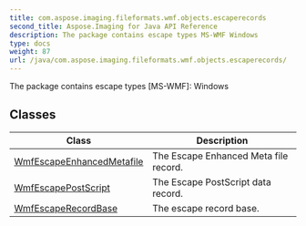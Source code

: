 ```yaml
---
title: com.aspose.imaging.fileformats.wmf.objects.escaperecords
second_title: Aspose.Imaging for Java API Reference
description: The package contains escape types MS-WMF Windows
type: docs
weight: 87
url: /java/com.aspose.imaging.fileformats.wmf.objects.escaperecords/
---
```


The package contains escape types [MS-WMF]: Windows


## Classes

| Class | Description |
| --- | --- |
| [WmfEscapeEnhancedMetafile](../com.aspose.imaging.fileformats.wmf.objects.escaperecords/wmfescapeenhancedmetafile) | The Escape Enhanced Meta file record. |
| [WmfEscapePostScript](../com.aspose.imaging.fileformats.wmf.objects.escaperecords/wmfescapepostscript) | The Escape PostScript data record. |
| [WmfEscapeRecordBase](../com.aspose.imaging.fileformats.wmf.objects.escaperecords/wmfescaperecordbase) | The escape record base. |
